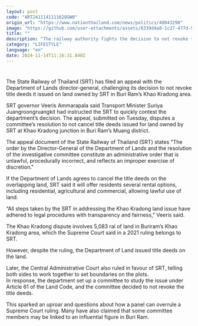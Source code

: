 ```yaml
---
layout: post
code: "ART2411141111628GW0"
origin_url: "https://www.nationthailand.com/news/politics/40043290"
image: "https://github.com/user-attachments/assets/6339d4a8-1c27-477d-9c6a-47bdd491bd64"
title: ""
description: "The railway authority fights the decision to not revoke title deeds wrongly given on its property, saying it will recompense residents with correct leases"
category: "LIFESTYLE"
language: "en"
date: 2024-11-14T11:16:31.840Z
---
```


# 









The State Railway of Thailand (SRT) has filed an appeal with the Department of Lands director-general, challenging its decision to not revoke title deeds it issued on land owned by SRT in Buri Ram’s Khao Kradong area.

SRT governor Veeris Ammarapala said Transport Minister Suriya Juangroongruangkit had instructed the SRT to quickly contest the department’s decision. The appeal, submitted on Tuesday, disputes a committee’s resolution to not cancel title deeds issued for land owned by SRT at Khao Kradong junction in Buri Ram’s Muang district.

The appeal document of the State Railway of Thailand (SRT) states "The order by the Director-General of the Department of Lands and the resolution of the investigative committee constitute an administrative order that is unlawful, procedurally incorrect, and reflects an improper exercise of discretion."

If the Department of Lands agrees to cancel the title deeds on the overlapping land, SRT said it will offer residents several rental options, including residential, agricultural and commercial, allowing lawful use of land.

“All steps taken by the SRT in addressing the Khao Kradong land issue have adhered to legal procedures with transparency and fairness,” Veeris said.

The Khao Kradong dispute involves 5,083 rai of land in Buriram’s Khao Kradong area, which the Supreme Court said in a 2021 ruling belongs to SRT.

However, despite the ruling, the Department of Land issued title deeds on the land.

Later, the Central Administrative Court also ruled in favour of SRT, telling both sides to work together to set boundaries on the plots.  
In response, the department set up a committee to study the issue under Article 61 of the Land Code, and the committee decided to not revoke the title deeds.

This sparked an uproar and questions about how a panel can overrule a Supreme Court ruling. Many have also claimed that some committee members may be linked to an influential figure in Buri Ram.